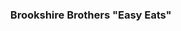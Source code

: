 ---
class: "col-sm-6 col-md-4 grid-item indesign"
image: assets/images/portfolio/indesign/easy_eats/001sm.jpg
link: "discipline/indesign_projects.html#easy_eats"
focus: Branding
name: Brookshire Brothers "Easy Eats"
description: An exercise in producing brand collateral.
display_order: 1

divid: "easy_eats"
title: <h3>Brookshire Brothers "Easy Eats"</h3>
description_long: <p>These items were produced for a Design Communications II course in Fall 2021. The premise is to advertise Brookshire Brothers' new "Easy Eats" foodservice-at-retail offering through an annual report cover, point-of-purchase signage, and a magazine ad.</p>
imagelinks: 
  - assets/images/portfolio/indesign/easy_eats/001.jpg
  - assets/images/portfolio/indesign/easy_eats/002.jpg
  - assets/images/portfolio/indesign/easy_eats/003.jpg
images: 
  - assets/images/portfolio/indesign/easy_eats/001sm.jpg
  - assets/images/portfolio/indesign/easy_eats/002sm.jpg
  - assets/images/portfolio/indesign/easy_eats/003sm.jpg
foci: 
  - Branding
  - Advertisement
---